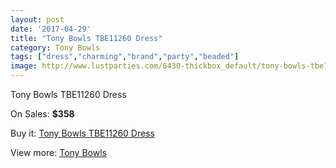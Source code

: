 ```yaml
---
layout: post
date: '2017-04-29'
title: "Tony Bowls TBE11260 Dress"
category: Tony Bowls
tags: ["dress","charming","brand","party","beaded"]
image: http://www.lustparties.com/6430-thickbox_default/tony-bowls-tbe11260-dress.jpg
---
```

Tony Bowls TBE11260 Dress

On Sales: **$358**
<a href="https://www.lustparties.com/en/tony-bowls/2220-tony-bowls-tbe11260-dress.html"><amp-img layout="responsive" width="600" height="600" src="//www.lustparties.com/6430-thickbox_default/tony-bowls-tbe11260-dress.jpg" alt="Tony Bowls TBE11260 Dress 0" /></a>
<a href="https://www.lustparties.com/en/tony-bowls/2220-tony-bowls-tbe11260-dress.html"><amp-img layout="responsive" width="600" height="600" src="//www.lustparties.com/6436-thickbox_default/tony-bowls-tbe11260-dress.jpg" alt="Tony Bowls TBE11260 Dress 1" /></a>
<a href="https://www.lustparties.com/en/tony-bowls/2220-tony-bowls-tbe11260-dress.html"><amp-img layout="responsive" width="600" height="600" src="//www.lustparties.com/6435-thickbox_default/tony-bowls-tbe11260-dress.jpg" alt="Tony Bowls TBE11260 Dress 2" /></a>
<a href="https://www.lustparties.com/en/tony-bowls/2220-tony-bowls-tbe11260-dress.html"><amp-img layout="responsive" width="600" height="600" src="//www.lustparties.com/6434-thickbox_default/tony-bowls-tbe11260-dress.jpg" alt="Tony Bowls TBE11260 Dress 3" /></a>
<a href="https://www.lustparties.com/en/tony-bowls/2220-tony-bowls-tbe11260-dress.html"><amp-img layout="responsive" width="600" height="600" src="//www.lustparties.com/6433-thickbox_default/tony-bowls-tbe11260-dress.jpg" alt="Tony Bowls TBE11260 Dress 4" /></a>
<a href="https://www.lustparties.com/en/tony-bowls/2220-tony-bowls-tbe11260-dress.html"><amp-img layout="responsive" width="600" height="600" src="//www.lustparties.com/6432-thickbox_default/tony-bowls-tbe11260-dress.jpg" alt="Tony Bowls TBE11260 Dress 5" /></a>
<a href="https://www.lustparties.com/en/tony-bowls/2220-tony-bowls-tbe11260-dress.html"><amp-img layout="responsive" width="600" height="600" src="//www.lustparties.com/6431-thickbox_default/tony-bowls-tbe11260-dress.jpg" alt="Tony Bowls TBE11260 Dress 6" /></a>

Buy it: [Tony Bowls TBE11260 Dress](https://www.lustparties.com/en/tony-bowls/2220-tony-bowls-tbe11260-dress.html "Tony Bowls TBE11260 Dress")

View more: [Tony Bowls](https://www.lustparties.com/en/5-tony-bowls "Tony Bowls")